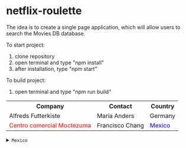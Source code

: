 # netflix-roulette

The idea is to create a single page application, which will allow users to
search the Movies DB database.

To start project: 
1) clone repository
2) open terminal and type "npm install"
3) after installation, type "npm start"

To build project: 
1)  open terminal and type "npm run build"

<table>
  <tr>
    <th align="center">Company</th>
    <th>Contact</th>
    <th>Country</th>
  </tr>
  <tr>
    <td>Alfreds Futterkiste</td>
    <td>Maria Anders</td>
    <td>Germany</td>
  </tr>
  <tr>
    <td style="color: red;">Centro comercial Moctezuma</td>
    <td>Francisco Chang</td>
    <td style="color: blue;">Mexico</td>
  </tr>
</table>

 <details>
    <summary><code>Mexico</code></summary>
    <table>
      <tr>
        <td style="color: red;">Centro comercial Moctezuma</td>
        <td>Francisco Chang</td>
        <td><code>Mexico</code></td>
        </tr>
    </table>
</details>
